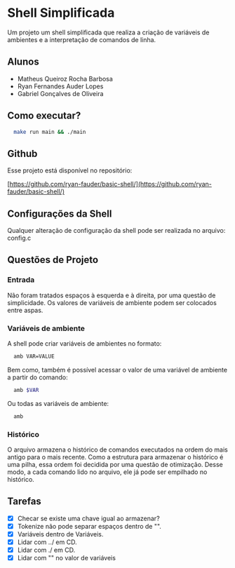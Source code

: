 # Shell Simplificada

Um projeto um shell simplificada que realiza a criação de variáveis de ambientes e a interpretação de comandos de linha.

## Alunos

- Matheus Queiroz Rocha Barbosa
- Ryan Fernandes Auder Lopes
- Gabriel Gonçalves de Oliveira

## Como executar?

```bash
  make run main && ./main
```

## Github

Esse projeto está disponível no repositório:

[https://github.com/ryan-fauder/basic-shell/](https://github.com/ryan-fauder/basic-shell/)

## Configurações da Shell

Qualquer alteração de configuração da shell pode ser realizada no arquivo: config.c

## Questões de Projeto

### Entrada

Não foram tratados espaços à esquerda e à direita, por uma questão de simplicidade.
Os valores de variáveis de ambiente podem ser colocados entre aspas.

### Variáveis de ambiente

A shell pode criar variáveis de ambientes no formato:

```bash
  amb VAR=VALUE
```

Bem como, também é possível acessar o valor de uma variável de ambiente a partir do comando:

```bash
  amb $VAR
```

Ou todas as variáveis de ambiente:

```bash
  amb
```

### Histórico

O arquivo armazena o histórico de comandos executados na ordem do mais antigo para o mais recente. Como a estrutura para armazenar o histórico é uma pilha, essa ordem foi decidida por uma questão de otimização. Desse modo, a cada comando lido no arquivo, ele já pode ser empilhado no histórico.

## Tarefas

- [x] Checar se existe uma chave igual ao armazenar?
- [x] Tokenize não pode separar espaços dentro de "".
- [x] Variáveis dentro de Variáveis.
- [x] Lidar com ../ em CD.
- [x] Lidar com ./ em CD.
- [x] Lidar com "" no valor de variáveis